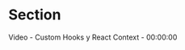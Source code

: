 <!-- Basicamente este archivo es para saber por que video del curso y en que (minuto) estoy -->

# Section

Video - Custom Hooks y React Context - 00:00:00
